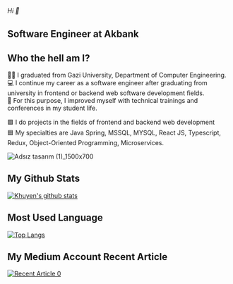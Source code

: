 ###### Hi  👋

## Software Engineer at Akbank

## Who the hell am I?

:woman_student: I graduated from Gazi University, Department of Computer Engineering.
<br>
:computer: I continue my career as a software engineer after graduating from university in frontend or backend web software development fields.
<br>
:book: For this purpose, I improved myself with technical trainings and conferences in my student life.
<br>

:purple_square: I do projects in the fields of frontend and backend web development
<br>
:blue_square: My specialties are  Java Spring, MSSQL, MYSQL, React JS, Typescript, Redux, Object-Oriented Programming, Microservices.

![Adsız tasarım (1)_1500x700](https://user-images.githubusercontent.com/76771500/134709128-12006b51-633a-40ff-803e-338632ef90bf.jpg)


## My Github Stats

[![Khuyen's github stats](https://github-readme-stats.vercel.app/api?username=iremsamur&count_private=true&show_icons=true&theme=radical&hide_rank=false)](https://github.com/iremsamur/github-readme-stats)

## Most Used Language

[![Top Langs](https://github-readme-stats.vercel.app/api/top-langs/?username=iremsamur)](https://github.com/iremsamur/github-readme-stats)
## My Medium Account Recent Article

<a target="_blank" href="https://github-readme-medium-recent-article.vercel.app/medium/@iremsamur/0"><img src="https://github-readme-medium-recent-article.vercel.app/medium/@iremsamur/0" alt="Recent Article 0">

